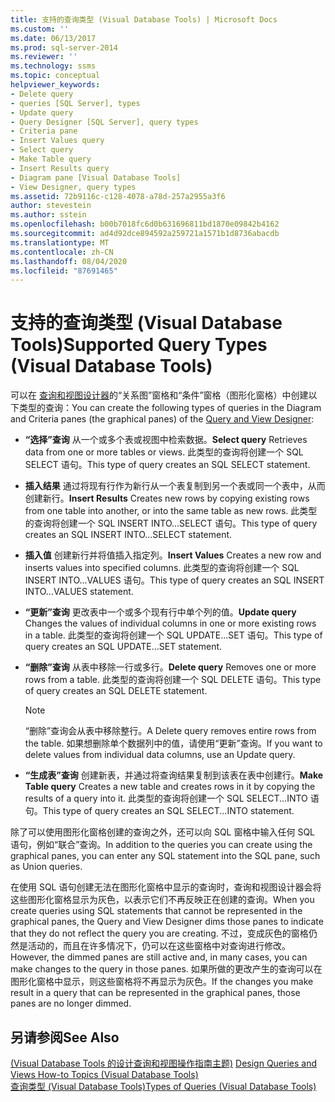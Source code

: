 ```yaml
---
title: 支持的查询类型 (Visual Database Tools) | Microsoft Docs
ms.custom: ''
ms.date: 06/13/2017
ms.prod: sql-server-2014
ms.reviewer: ''
ms.technology: ssms
ms.topic: conceptual
helpviewer_keywords:
- Delete query
- queries [SQL Server], types
- Update query
- Query Designer [SQL Server], query types
- Criteria pane
- Insert Values query
- Select query
- Make Table query
- Insert Results query
- Diagram pane [Visual Database Tools]
- View Designer, query types
ms.assetid: 72b9116c-c128-4078-a78d-257a2955a3f6
author: stevestein
ms.author: sstein
ms.openlocfilehash: b00b7018fc6d0b631696811bd1870e09842b4162
ms.sourcegitcommit: ad4d92dce894592a259721a1571b1d8736abacdb
ms.translationtype: MT
ms.contentlocale: zh-CN
ms.lasthandoff: 08/04/2020
ms.locfileid: "87691465"
---
```

# <a name="supported-query-types-visual-database-tools"></a><span data-ttu-id="40ae9-102">支持的查询类型 (Visual Database Tools)</span><span class="sxs-lookup"><span data-stu-id="40ae9-102">Supported Query Types (Visual Database Tools)</span></span>
  <span data-ttu-id="40ae9-103">可以在 [查询和视图设计器](visual-database-tools.md)的“关系图”窗格和“条件”窗格（图形化窗格）中创建以下类型的查询：</span><span class="sxs-lookup"><span data-stu-id="40ae9-103">You can create the following types of queries in the Diagram and Criteria panes (the graphical panes) of the [Query and View Designer](visual-database-tools.md):</span></span>  
  
-   <span data-ttu-id="40ae9-104">**“选择”查询** 从一个或多个表或视图中检索数据。</span><span class="sxs-lookup"><span data-stu-id="40ae9-104">**Select query** Retrieves data from one or more tables or views.</span></span> <span data-ttu-id="40ae9-105">此类型的查询将创建一个 SQL SELECT 语句。</span><span class="sxs-lookup"><span data-stu-id="40ae9-105">This type of query creates an SQL SELECT statement.</span></span>  
  
-   <span data-ttu-id="40ae9-106">**插入结果** 通过将现有行作为新行从一个表复制到另一个表或同一个表中，从而创建新行。</span><span class="sxs-lookup"><span data-stu-id="40ae9-106">**Insert Results** Creates new rows by copying existing rows from one table into another, or into the same table as new rows.</span></span> <span data-ttu-id="40ae9-107">此类型的查询将创建一个 SQL INSERT INTO...SELECT 语句。</span><span class="sxs-lookup"><span data-stu-id="40ae9-107">This type of query creates an SQL INSERT INTO...SELECT statement.</span></span>  
  
-   <span data-ttu-id="40ae9-108">**插入值** 创建新行并将值插入指定列。</span><span class="sxs-lookup"><span data-stu-id="40ae9-108">**Insert Values** Creates a new row and inserts values into specified columns.</span></span> <span data-ttu-id="40ae9-109">此类型的查询将创建一个 SQL INSERT INTO...VALUES 语句。</span><span class="sxs-lookup"><span data-stu-id="40ae9-109">This type of query creates an SQL INSERT INTO...VALUES statement.</span></span>  
  
-   <span data-ttu-id="40ae9-110">**“更新”查询** 更改表中一个或多个现有行中单个列的值。</span><span class="sxs-lookup"><span data-stu-id="40ae9-110">**Update query** Changes the values of individual columns in one or more existing rows in a table.</span></span> <span data-ttu-id="40ae9-111">此类型的查询将创建一个 SQL UPDATE...SET 语句。</span><span class="sxs-lookup"><span data-stu-id="40ae9-111">This type of query creates an SQL UPDATE...SET statement.</span></span>  
  
-   <span data-ttu-id="40ae9-112">**“删除”查询** 从表中移除一行或多行。</span><span class="sxs-lookup"><span data-stu-id="40ae9-112">**Delete query** Removes one or more rows from a table.</span></span> <span data-ttu-id="40ae9-113">此类型的查询将创建一个 SQL DELETE 语句。</span><span class="sxs-lookup"><span data-stu-id="40ae9-113">This type of query creates an SQL DELETE statement.</span></span>  
  
    > [!NOTE]  
    >  <span data-ttu-id="40ae9-114">“删除”查询会从表中移除整行。</span><span class="sxs-lookup"><span data-stu-id="40ae9-114">A Delete query removes entire rows from the table.</span></span> <span data-ttu-id="40ae9-115">如果想删除单个数据列中的值，请使用“更新”查询。</span><span class="sxs-lookup"><span data-stu-id="40ae9-115">If you want to delete values from individual data columns, use an Update query.</span></span>  
  
-   <span data-ttu-id="40ae9-116">**“生成表”查询** 创建新表，并通过将查询结果复制到该表在表中创建行。</span><span class="sxs-lookup"><span data-stu-id="40ae9-116">**Make Table query** Creates a new table and creates rows in it by copying the results of a query into it.</span></span> <span data-ttu-id="40ae9-117">此类型的查询将创建一个 SQL SELECT...INTO 语句。</span><span class="sxs-lookup"><span data-stu-id="40ae9-117">This type of query creates an SQL SELECT...INTO statement.</span></span>  
  
 <span data-ttu-id="40ae9-118">除了可以使用图形化窗格创建的查询之外，还可以向 SQL 窗格中输入任何 SQL 语句，例如“联合”查询。</span><span class="sxs-lookup"><span data-stu-id="40ae9-118">In addition to the queries you can create using the graphical panes, you can enter any SQL statement into the SQL pane, such as Union queries.</span></span>  
  
 <span data-ttu-id="40ae9-119">在使用 SQL 语句创建无法在图形化窗格中显示的查询时，查询和视图设计器会将这些图形化窗格显示为灰色，以表示它们不再反映正在创建的查询。</span><span class="sxs-lookup"><span data-stu-id="40ae9-119">When you create queries using SQL statements that cannot be represented in the graphical panes, the Query and View Designer dims those panes to indicate that they do not reflect the query you are creating.</span></span> <span data-ttu-id="40ae9-120">不过，变成灰色的窗格仍然是活动的，而且在许多情况下，仍可以在这些窗格中对查询进行修改。</span><span class="sxs-lookup"><span data-stu-id="40ae9-120">However, the dimmed panes are still active and, in many cases, you can make changes to the query in those panes.</span></span> <span data-ttu-id="40ae9-121">如果所做的更改产生的查询可以在图形化窗格中显示，则这些窗格将不再显示为灰色。</span><span class="sxs-lookup"><span data-stu-id="40ae9-121">If the changes you make result in a query that can be represented in the graphical panes, those panes are no longer dimmed.</span></span>  
  
## <a name="see-also"></a><span data-ttu-id="40ae9-122">另请参阅</span><span class="sxs-lookup"><span data-stu-id="40ae9-122">See Also</span></span>  
 <span data-ttu-id="40ae9-123">[&#40;Visual Database Tools 的设计查询和视图操作指南主题&#41;](design-queries-and-views-how-to-topics-visual-database-tools.md) </span><span class="sxs-lookup"><span data-stu-id="40ae9-123">[Design Queries and Views How-to Topics &#40;Visual Database Tools&#41;](design-queries-and-views-how-to-topics-visual-database-tools.md) </span></span>  
 [<span data-ttu-id="40ae9-124">查询类型 (Visual Database Tools)</span><span class="sxs-lookup"><span data-stu-id="40ae9-124">Types of Queries &#40;Visual Database Tools&#41;</span></span>](types-of-queries-visual-database-tools.md)  
  
  
